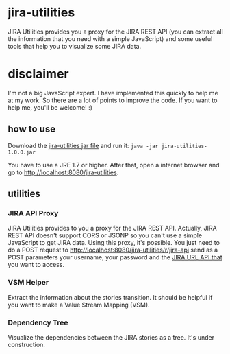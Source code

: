 # jira-utilities
JIRA Utilities provides you a proxy for the JIRA REST API (you can extract all the information that you need with a simple JavaScript) and some useful tools that help you to visualize some JIRA data.

# disclaimer
I'm not a big JavaScript expert. I have implemented this quickly to help me at my work. So there are a lot of points to improve the code. If you want to help me, you'll be welcome! :)

## how to use
Download the [jira-utilities jar file](https://github.com/leguimas/jira-utilities/tree/master/dist) and run it:
`java -jar jira-utilities-1.0.0.jar`

You have to use a JRE 1.7 or higher. After that, open a internet browser and go to [http://localhost:8080/jira-utilities](http://localhost:8080/jira-utilities).

## utilities

### JIRA API Proxy
JIRA Utilities provides to you a proxy for the JIRA REST API. Actually, JIRA REST API doesn't support CORS or JSONP so you can't use a simple JavaScript to get JIRA data. Using this proxy, it's possible. You just need to do a POST request to [http://localhost:8080/jira-utilities/r/jira-api](http://localhost:8080/jira-utilities/r/jira-api) send as a POST parameters your username, your password and the [JIRA URL API that](https://docs.atlassian.com/jira/REST/latest/) you want to access.

### VSM Helper
Extract the information about the stories transition. It should be helpful if you want to make a Value Stream Mapping (VSM).

### Dependency Tree
Visualize the dependencies between the JIRA stories as a tree. It's under construction.